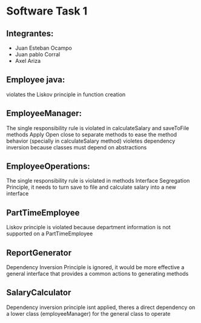 # Software Task 1

## Integrantes:
- Juan Esteban Ocampo
- Juan pablo Corral
- Axel Ariza

## Employee java:
violates the Liskov principle in function creation
## EmployeeManager:
The single responsibility rule is violated in calculateSalary and saveToFile methods
Apply Open close to separate methods to ease the method behavior (specially in calculateSalary method)
violetes dependency inversion because classes must depend on abstractions
## EmployeeOperations:
The single responsibility rule is violated in methods
Interface Segregation Principle, it needs to turn save to file and calculate salary into a new interface
## PartTimeEmployee
Liskov principle is violated because department information is not supported on a PartTimeEmployee
## ReportGenerator
Dependency Inversion Principle is ignored, it would be more effective a general interface that provides a common actions to generating methods
## SalaryCalculator
Dependency inversion principle isnt applied, theres a direct dependency on a lower class (employeeManager) for the general class to operate


